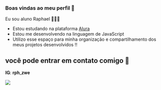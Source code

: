 ### Boas vindas ao meu perfil 🐒

Eu sou aluno Raphael 🐒🇧🇷

- Estou estudando na plataforma [Alura]( https://cursos.alura.com.br )
- Estou me desenvolvendo na linguagem de JavaScript
- Utilizo esse espaço para minha organização e compartilhamento dos meus projetos desenvolvidos !!



## você pode entrar em contato comigo 🐒

𝐈𝐆: 𝐫𝐩𝐡_𝐳𝐰𝐞



![](https://media1.tenor.com/m/NJABLh_awz0AAAAd/monkey-girlfriend.gif)
